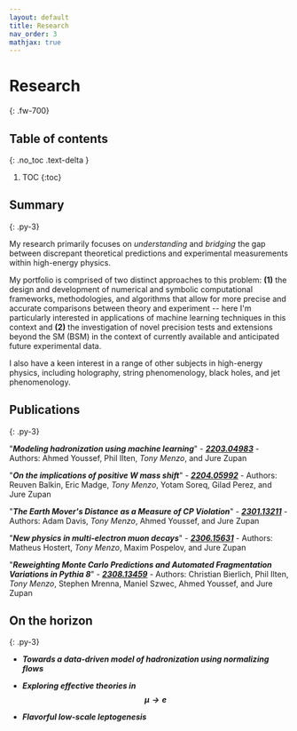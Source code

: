 ```yaml
---
layout: default
title: Research
nav_order: 3
mathjax: true
---
```

# Research 
{: .fw-700}

## Table of contents
{: .no_toc .text-delta }

1. TOC
{:toc}

## Summary
{: .py-3}

<!---Many sub-fields of physics focus on formulating theories of macroscopic behavior from microscopic dynamics. High energy physics takes this to the extreme by using particle colliders as ''zeptoscopes'' (i.e. machines that can probe distances of $$\approx 10^{-21}$$ meters) to investigate the microscopic properties of fundamental matter. A relatively simple quantitative model, known as the Standard Model (SM) of elementary particle physics, can be used to predict the results of these collider experiments with astounding precision. However, while the SM correctly predicts a vast amount of collected experimental data there are still subsets of observations that are in *tension* with its theoretical predictions. My research primarily focuses on *understanding* and *bridging* this gap between discrepant theoretical predictions and experimental measurements./--->

My research primarily focuses on *understanding* and *bridging* the gap between discrepant theoretical predictions and experimental measurements within high-energy physics.

My portfolio is comprised of two distinct approaches to this problem: **(1)** the design and development of numerical and symbolic computational frameworks, methodologies, and algorithms that allow for more precise and accurate comparisons between theory and experiment -- here I'm particularly interested in applications of machine learning techniques in this context and **(2)** the investigation of novel precision tests and extensions beyond the SM (BSM) in the context of currently available and anticipated future experimental data. 

I also have a keen interest in a range of other subjects in high-energy physics, including holography, string phenomenology, black holes, and jet phenomenology.

## Publications
{: .py-3}

"***Modeling hadronization using machine learning***" - ***[2203.04983](https://arxiv.org/abs/2203.04983)*** - Authors: Ahmed Youssef, Phil Ilten, *Tony Menzo*, and Jure Zupan
<!--- ><details><summary><strong><em>Abstract</em></strong></summary> 
We present the first steps in the development of a new class of hadronization models utilizing machine learning techniques. We successfully implement, validate, and train a conditional sliced-Wasserstein autoencoder to replicate the Pythia generated kinematic distributions of first-hadron emissions, when the Lund string model of hadronization implemented in Pythia is restricted to the emissions of pions only. The trained models are then used to generate the full hadronization chains, with an IR cutoff energy imposed externally. The hadron multiplicities and cumulative kinematic distributions are shown to match the Pythia generated ones. We also discuss possible future generalizations of our results. /--->

"***On the implications of positive W mass shift***" - ***[2204.05992](https://arxiv.org/abs/2204.05992)*** - Authors: Reuven Balkin, Eric Madge, *Tony Menzo*, Yotam Soreq, Gilad Perez, and Jure Zupan
<!--- ><details><summary><strong><em>Abstract</em></strong></summary> 
We investigate the phenomenological implications of the recent W mass measurement by the CDF collaboration, which exhibits tension with the standard model (SM) electroweak fit. Performing the fit to the electroweak observables within the SM effective field theory, we find that the new physics that contributes either to the determination of the electroweak vacuum expectation value, or to the oblique parameters, can improve the agreement with data. The best description is obtained from a fit where flavor universality is not required in the new physics operators, with 2 to 3 σ indications for several nonzero Wilson coefficients. We point out that top partners with order TeV masses could lead to the observed shift in the W mass. /--->

"***The Earth Mover's Distance as a Measure of CP Violation***" - ***[2301.13211](https://arxiv.org/abs/2301.13211)*** - Authors: Adam Davis, *Tony Menzo*, Ahmed Youssef, and Jure Zupan
<!--- ><details><summary><strong><em>Abstract</em></strong></summary> 
We introduce a new unbinned two sample test statistic sensitive to CP violation utilizing the optimal transport plan associated with the Wasserstein (earth mover's) distance. The efficacy of the test statistic is shown via two examples of CP asymmetric distributions with varying sample sizes: the Dalitz distributions of $B^0\rightarrow K^+\pi^-\pi^0$ and  of $'D^0 \rightarrow \pi^+\pi^-\pi^0'$ decays. The windowed version of the Wasserstein distance test statistic is shown to have comparable sensitivity to CP violation as the commonly used energy test statistic, but also retains information about the localized distributions of CP asymmetry over the Dalitz plot. For large statistic datasets we introduce two modified Wasserstein distance based test statistics --- the binned and the sliced Wasserstein distance statistics, which show comparable sensitivity to CP violation, but  improved computing time and memory scalings. Finally, general extensions and applications of the introduced statistics are discussed. /--->

"***New physics in multi-electron muon decays***" - ***[2306.15631](https://arxiv.org/abs/2306.15631)*** - Authors: Matheus Hostert, *Tony Menzo*, Maxim Pospelov, and Jure Zupan 
<!--- ><details><summary><strong><em>Abstract</em></strong></summary> 
We study the exotic muon decays with five charged tracks in the final state. First, we investigate the Standard Model rate for $\mu \rightarrow 5e$ $(\mathcal{B}=4.0 \times 10^{-10})$ and find that the Mu3e experiment should have tens to hundreds of signal events per $10^{15}$ $\mu^+$ decays, depending on the signal selection strategy. We then turn to a neutrinoless $\mufivee$ decay that may arise in new-physics models with lepton-flavor-violating effective operators involving a dark Higgs $h_d$. Following its production in $\mu^+ \to e^+ h_d$ decays, the dark Higgs can undergo a decay cascade to two $e^+e^-$ pairs through two dark photons, $h_d \to \gamma_d \gamma_d \to 2(e^+e^-)$. We show that a $\mu \rightarrow 5e$ search at the Mu3e experiment, with potential sensitivity to the branching ratio at the $${\mathcal O}(10^{-12})$$ level or below, can explore new regions of parameter space and new physics scales as high as $$ \Lambda \sim 10^{15} $$ GeV. /--->

"***Reweighting Monte Carlo Predictions and Automated Fragmentation Variations in Pythia 8***" - ***[2308.13459](https://arxiv.org/abs/2308.13459)*** - Authors: Christian Bierlich, Phil Ilten, *Tony Menzo*, Stephen Mrenna, Maniel Szwec, Ahmed Youssef, and Jure Zupan 
<!--- ><details><summary><strong><em>Abstract</em></strong></summary> 
This work reports on a method for uncertainty estimation in simulated collider-event predictions. The method is based on a Monte Carlo-veto algorithm, and extends previous work on uncertainty estimates in parton showers by including uncertainty estimates for the Lund string-fragmentation model. This method is advantageous from the perspective of simulation costs: a single ensemble of generated events can be reinterpreted as though it was obtained using a different set of input parameters, where each event now is accompanied with a corresponding weight. This allows for a robust exploration of the uncertainties arising from the choice of input model parameters, without the need to rerun full simulation pipelines for each input parameter choice. Such explorations are important when determining the sensitivities of precision physics measurements. Accompanying code is available at [https://gitlab.com/uchep/mlhad-weights-validation](https://gitlab.com/uchep/mlhad-weights-validation)./--->


## On the horizon
{: .py-3}

- ***Towards a data-driven model of hadronization using normalizing flows***

- ***Exploring effective theories in $$\mu \rightarrow e$$***

- ***Flavorful low-scale leptogenesis***